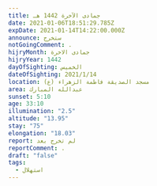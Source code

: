 ```yaml
---
title: جمادى الآخرة 1442 هـ
date: 2021-01-06T18:51:29.785Z
expDate: 2021-01-14T14:22:00.000Z
announce: ستخرج
notGoingComment: .
hijryMonth: جمادى الاخرة
hijryYear: 1442
dayOfSighting: الخميس
dateOfSighting: 2021/1/14
location: مسجد الصديقة فاطمة الزهراء (ع)
area: عبدالله المبارك
sunset: 5:10
age: 33:10
illumination: "2.5"
altitude: "13.95"
stay: "75"
elongation: "18.03"
report: لم تخرج بعد
reportComment: .
draft: "false"
tags:
  - استهلال
---
```

